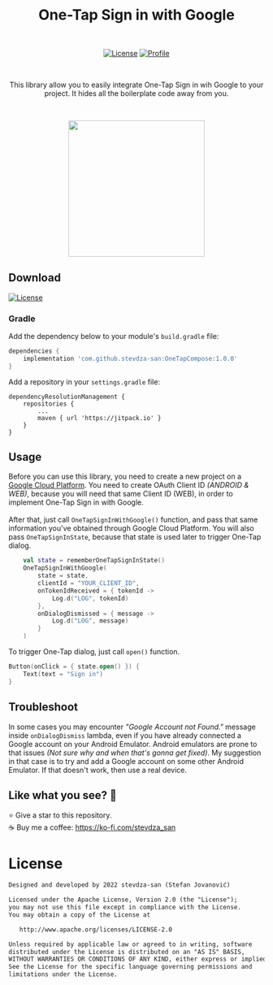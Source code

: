 <h1 align="center">One-Tap Sign in with Google</h1></br>

<p align="center">
  <a href="https://jitpack.io/#stevdza-san/OneTapCompose/1.0.0"><img alt="License" src="https://badgen.net/badge/Jitpack/1.0.0/orange?icon=github"/></a>
  <a href="https://github.com/stevdza-san"><img alt="Profile" src="https://badgen.net/badge/Github/stevdza_san/green?icon=github"/></a>
</p><br>

<p align="center">
This library allow you to easily integrate One-Tap Sign in wih Google to your project.
It hides all the boilerplate code away from you.
</p><br>

<p align="center">
<img src="https://github.com/stevdza-san/OneTapCompose/blob/master/previews/OneTap.gif" width="268"/>
</p>

## Download
<a href="https://jitpack.io/#stevdza-san/OneTapCompose/1.0.0"><img alt="License" src="https://badgen.net/badge/Jitpack/1.0.4/orange?icon=github"/></a>

### Gradle

Add the dependency below to your module's `build.gradle` file:
```gradle
dependencies {
    implementation 'com.github.stevdza-san:OneTapCompose:1.0.0'
}
```
Add a repository in your `settings.gradle` file:
```
dependencyResolutionManagement {
    repositories {
        ...
        maven { url 'https://jitpack.io' }
    }
}
```
## Usage

Before you can use this library, you need to create a new project on a <a href="https://cloud.google.com/">Google Cloud Platform</a>.
You need to create OAuth Client ID <i>(ANDROID & WEB)</i>, because you will need that same Client ID (WEB), in order to implement One-Tap Sign in with Google.
</br></br>
After that, just call `OneTapSignInWithGoogle()` function, and pass that same information you've obtained through Google Cloud Platform.
You will also pass `OneTapSignInState`, because that state is used later to trigger One-Tap dialog.

```kotlin
    val state = rememberOneTapSignInState()
    OneTapSignInWithGoogle(
        state = state,
        clientId = "YOUR_CLIENT_ID",
        onTokenIdReceived = { tokenId ->
            Log.d("LOG", tokenId)
        },
        onDialogDismissed = { message ->
            Log.d("LOG", message)
        }
    )
```

To trigger One-Tap dialog, just call `open()` function.

```kotlin
Button(onClick = { state.open() }) {
    Text(text = "Sign in")
}
```

## Troubleshoot
In some cases you may encounter <i>"Google Account not Found."</i> message inside `onDialogDismiss` lambda, even if you have already connected a Google account
on your Android Emulator. Android emulators are prone to that issues <i>(Not sure why and when that's gonna get fixed)</i>.
My suggestion in that case is to try and add a Google account on some other Android Emulator.
If that doesn't work, then use a real device.

## Like what you see? :yellow_heart:
⭐ Give a star to this repository. <br />
☕ Buy me a coffee: https://ko-fi.com/stevdza_san

# License
```xml
Designed and developed by 2022 stevdza-san (Stefan Jovanović)

Licensed under the Apache License, Version 2.0 (the "License");
you may not use this file except in compliance with the License.
You may obtain a copy of the License at

   http://www.apache.org/licenses/LICENSE-2.0

Unless required by applicable law or agreed to in writing, software
distributed under the License is distributed on an "AS IS" BASIS,
WITHOUT WARRANTIES OR CONDITIONS OF ANY KIND, either express or implied.
See the License for the specific language governing permissions and
limitations under the License.
```
